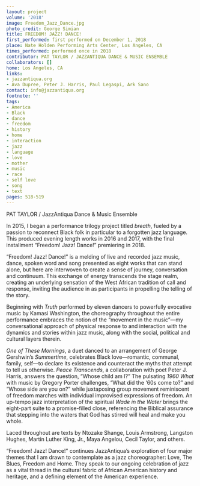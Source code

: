 ```yaml
---
layout: project
volume: '2018'
image: Freedom_Jazz_Dance.jpg
photo_credit: George Simian
title: FREEDOM! JAZZ! DANCE!
first_performed: first performed on December 1, 2018
place: Nate Holden Performing Arts Center, Los Angeles, CA
times_performed: performed once in 2018
contributor: PAT TAYLOR / JAZZANTIQUA DANCE & MUSIC ENSEMBLE
collaborators: []
home: Los Angeles, CA
links:
- jazzantiqua.org
- Ava Dupree, Peter J. Harris, Paul Legaspi, Ark Sano
contact: info@jazzantiqua.org
footnote: ''
tags:
- America
- Black
- dance
- freedom
- history
- home
- interaction
- jazz
- language
- love
- mother
- music
- race
- self love
- song
- text
pages: 518-519
---
```




PAT TAYLOR / JazzAntiqua Dance & Music Ensemble

In 2015, I began a performance trilogy project titled _breath_, fueled by a passion to reconnect Black folk in particular to a forgotten jazz language. This produced evening length works in 2016 and 2017, with the final installment “Freedom! Jazz! Dance!” premiering in 2018.

“Freedom! Jazz! Dance!” is a melding of live and recorded jazz music, dance, spoken word and song presented as eight works that can stand alone, but here are interwoven to create a sense of journey, conversation and continuum. This exchange of energy transcends the stage realm, creating an underlying sensation of the West African tradition of call and response, inviting the audience in as participants in propelling the telling of the story.

Beginning with _Truth_ performed by eleven dancers to powerfully evocative music by Kamasi Washington, the choreography throughout the entire performance embraces the notion of the “movement in the music”—my conversational approach of physical response to and interaction with the dynamics and stories within jazz music, along with the social, political and cultural layers therein.

_One of These Mornings_, a duet danced to an arrangement of George Gershwin’s _Summertime_, celebrates Black love—romantic, communal, family, self—to declare its existence and counteract the myths that attempt to tell us otherwise. _Peace Transcends_, a collaboration with poet Peter J. Harris, answers the question, “Whose child am I?” The pulsating _1960 What_ with music by Gregory Porter challenges, “What did the ‘60s come to?” and “Whose side are you on?” while juxtaposing group movement reminiscent of freedom marches with individual improvised expressions of freedom. An up-tempo jazz interpretation of the spiritual _Wade in the Water_ brings the eight-part suite to a promise-filled close, referencing the Biblical assurance that stepping into the waters that God has stirred will heal and make you whole.

Laced throughout are texts by Ntozake Shange, Louis Armstrong, Langston Hughes, Martin Luther King, Jr., Maya Angelou, Cecil Taylor, and others.

“Freedom! Jazz! Dance!” continues JazzAntiqua’s exploration of four major themes that I am drawn to contemplate as a jazz choreographer: Love, The Blues, Freedom and Home. They speak to our ongoing celebration of jazz as a vital thread in the cultural fabric of African American history and heritage, and a defining element of the American experience.
